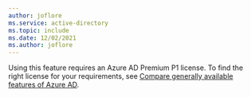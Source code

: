 ```yaml
---
author: joflore
ms.service: active-directory
ms.topic: include
ms.date: 12/02/2021
ms.author: joflore
---
```


Using this feature requires an Azure AD Premium P1 license. To find the right license for your requirements, see [Compare generally available features of Azure AD](https://www.microsoft.com/security/business/identity-access-management/azure-ad-pricing).